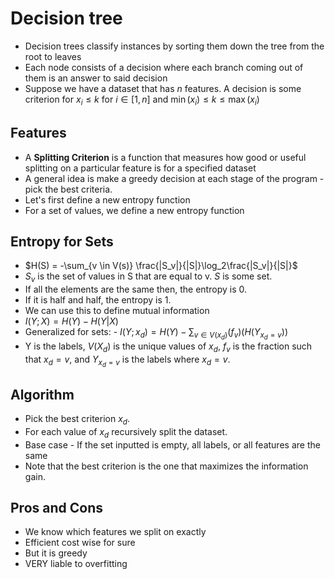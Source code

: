 # Decision tree

- Decision trees classify instances by sorting them down the tree from the root to leaves
- Each node consists of a decision where each branch coming out of them is an answer to said decision
- Suppose we have a dataset that has $n$ features. A decision is some criterion for $x_i \leq k$ for $i \in [1, n]$ and $\min(x_i) \le k \le \max(x_i)$
## Features
- A **Splitting Criterion** is a function that measures how good or useful splitting on a particular feature is for a specified dataset
- A general idea is make a greedy decision at each stage of the program - pick the best criteria.
- Let's first define a new entropy function
- For a set of values, we define a new entropy function 
## Entropy for Sets
- $H(S) = -\sum_{v \in V(s)} \frac{|S_v|}{|S|}\log_2\frac{|S_v|}{|S|}$
- $S_v$ is the set of values in S that are equal to v. $S$ is some set. 
- If all the elements are the same then, the entropy is 0.
- If it is half and half, the entropy is 1.
- We can use this to define mutual information
- $I(Y;X) = H(Y)- H(Y|X)$
- Generalized for sets: - $I(Y;x_d) = H(Y)- \sum _{v \in V(x_d)} (f_v)(H (Y_{x_d = v}))$
- Y is the labels, $V(X_d)$ is the unique values of $x_d$, $f_v$ is the fraction such that $x_d = v$, and $Y_{x_d = v}$ is the labels where $x_d = v$.
## Algorithm
- Pick the best criterion $x_d$. 
- For each value of $x_d$ recursively split the dataset. 
- Base case - If the set inputted is empty, all labels, or all features are the same
- Note that the best criterion is the one that maximizes the information gain.

## Pros and Cons
- We know which features we split on exactly
- Efficient cost wise for sure
- But it is greedy
- VERY liable to overfitting

